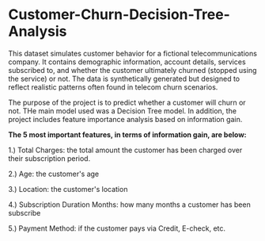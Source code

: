 # Customer-Churn-Decision-Tree-Analysis

This dataset simulates customer behavior for a fictional telecommunications company. It contains demographic information, account details, services subscribed to, and whether the customer ultimately churned (stopped using the service) or not. The data is synthetically generated but designed to reflect realistic patterns often found in telecom churn scenarios.


The purpose of the project is to predict whether a customer will churn or not. THe main model used was a Decision Tree model. In addition, the project includes feature importance analysis based on information gain. 

**The 5 most important features, in terms of information gain, are below:**

1.) Total Charges: the total amount the customer has been charged over their subscription period.

2.) Age: the customer's age

3.) Location: the customer's location

4.) Subscription Duration Months: how many months a customer has been subscribe

5.) Payment Method: if the customer pays via Credit, E-check, etc.
